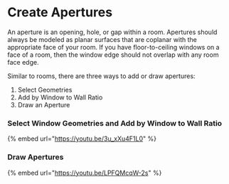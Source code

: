 # Create Apertures

An aperture is an opening, hole, or gap within a room. Apertures should always be modeled as planar surfaces that are coplanar with the appropriate face of your room. If you have floor-to-ceiling windows on a face of a room, then the window edge should not overlap with any room face edge.

Similar to rooms, there are three ways to add or draw apertures:&#x20;

1. Select Geometries
2. Add by Window to Wall Ratio
3. Draw an Aperture&#x20;

### Select Window Geometries and Add by Window to Wall Ratio

{% embed url="https://youtu.be/3u_xXu4F1L0" %}

### Draw Apertures

{% embed url="https://youtu.be/LPFQMcqW-2s" %}
